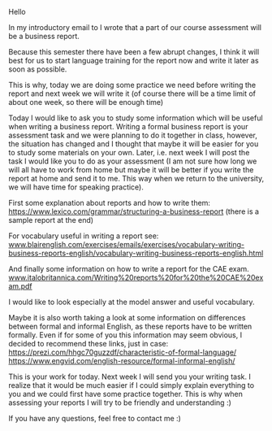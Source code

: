 Hello

In my introductory email to I wrote that a part of our course assessment will be a business report.

Because this semester there have been a few abrupt changes, I think it will best for us to start language training for the report now and write it later as soon as possible.

This is why, today we are doing some practice we need before writing the report and next week we will write it (of course there will be a time limit of about one week, so there will be enough time)

Today I would like to ask you to study some information which will be useful when writing a business report. Writing a formal business report is your assessment task and we were planning to do it together in class, however, the situation has changed and I thought that maybe it will be easier for you to study some materials on your own. Later, i.e. next week I will post the task I would like you to do as your assessment (I am not sure how long we will all  have to work from home  but maybe it will be better if you write the report at home and send it to me. This way when we return to the university, we will have time for speaking practice).

First some explanation about reports and how to write them:  
https://www.lexico.com/grammar/structuring-a-business-report (there is a sample report at the end)

For vocabulary useful in writing a report see:  
www.blairenglish.com/exercises/emails/exercises/vocabulary-writing-business-reports-english/vocabulary-writing-business-reports-english.html

And finally some information on how to write a report for the CAE exam.  
www.italobritannica.com/Writing%20reports%20for%20the%20CAE%20exam.pdf

I would like to look especially at the model answer and useful vocabulary.

Maybe it is also worth taking a look at some information on differences between formal and informal English, as these reports have to be written formally. Even if for some of you this information may seem obvious, I decided to recommend these links, just in case:  
https://prezi.com/hhgc70guzzdf/characteristic-of-formal-language/  
https://www.engvid.com/english-resource/formal-informal-english/  

This is your work for today. Next week I will send you your writing task.
I realize that it would be much easier if I could simply explain everything to you and we could first have some practice together. This is why when assessing your reports I will try to be friendly and understanding :)

If you have any questions, feel free to contact me :)

